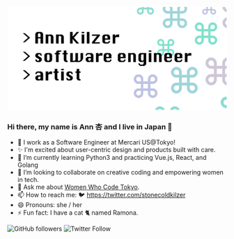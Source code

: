 ![Header](https://github.com/ann-kilzer/ann-kilzer/blob/master/images/Header.png)

### Hi there, my name is Ann 杏 and I live in Japan 👋

- 🔭 I work as a Software Engineer at Mercari US@Tokyo!
- ✨ I'm excited about user-centric design and products built with care.
- 🌱 I’m currently learning Python3 and practicing Vue.js, React, and Golang
- 👯 I’m looking to collaborate on creative coding and empowering women in tech.
- 💬 Ask me about [Women Who Code Tokyo](https://www.womenwhocode.com/tokyo).
- 📫 How to reach me: 🐦 https://twitter.com/stonecoldkilzer
- 😄 Pronouns: she / her
- ⚡ Fun fact: I have a cat 🐈 named Ramona.


![GitHub followers](https://img.shields.io/github/followers/ann-kilzer?style=social)
![Twitter Follow](https://img.shields.io/twitter/follow/stonecoldkilzer?style=social)


